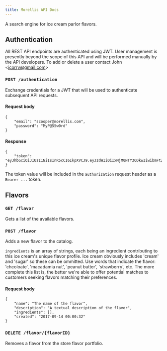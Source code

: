```yaml
---
title: Morellis API Docs
---
```

A search engine for ice cream parlor flavors.

## Authentication
All REST API endpoints are authenticated using JWT. User management is presently beyond the scope
of this API and will be performed manually by the API developers. To add or delete a user contact
John <[jcorry@gmail.com](mailto:jcorry@gmail.com)>

### `POST /authentication`
Exchange credentials for a JWT that will be used to authenticate subsequent API requests.
#### Request body
```$xslt
{
    "email": "scooper@morellis.com",
    "password": "MyP@55w0rd"
}
```
#### Response
```$xslt
{
    "token": "eyJhbGciOiJIUzI1NiIsInR5cCI6IkpXVCJ9.eyJzdWIiOiIxMjM0NTY3ODkwIiwibmFtZSI6IkpvaG4gRG9lIiwiaWF0IjoxNTE2MjM5MDIyfQ.SflKxwRJSMeKKF2QT4fwpMeJf36POk6yJV_adQssw5c"
}
```

The token value will be included in the `authorization` request header as a `Bearer ...` token.

## Flavors
### `GET /flavor`
Gets a list of the available flavors. 

### `POST /flavor`
Adds a new flavor to the catalog.

`ingredients` is an array of strings, each being an ingredient contributing to this ice cream's unique
flavor profile. Ice cream obviously includes 'cream' and 'sugar' so these can be ommitted. Use words
that indicate the flavor: 'chcoloate', 'macadamia nut', 'peanut butter', 'strawberry', etc. The more complete
this list is, the better we're able to offer potential matches to customers seeking flavors matching their
preferences.
#### Request body
```$xslt
{
    "name": "The name of the flavor",
    "description": "A textual description of the flavor",
    "ingredients": [],
    "created": "2017-09-14 00:00:32"
}
```

### `DELETE /flavor/{flavorID}`
Removes a flavor from the store flavor portfolio.